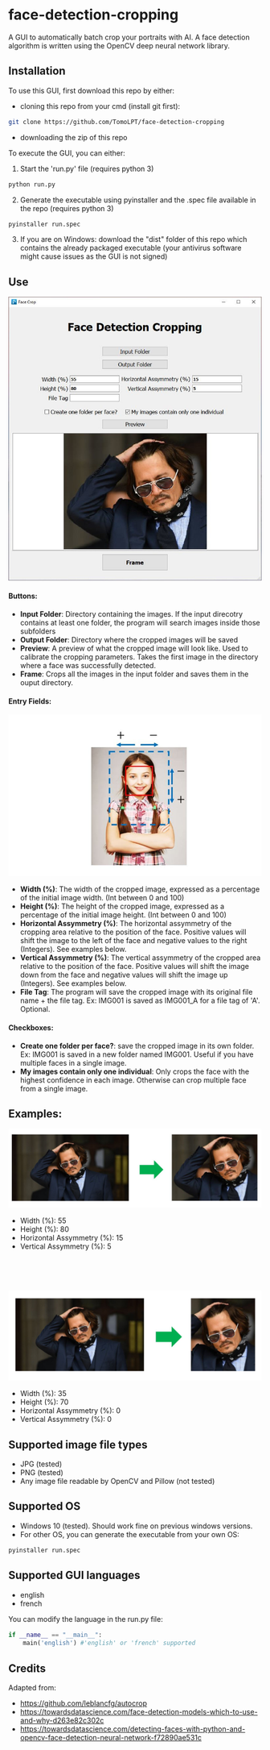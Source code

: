 # face-detection-cropping

A GUI to automatically batch crop your portraits with AI. A face detection algorithm is written using the OpenCV deep neural network library.

## Installation
To use this GUI, first download this repo by either:
* cloning this repo from your cmd (install git first):
~~~sh
git clone https://github.com/TomoLPT/face-detection-cropping
~~~
* downloading the zip of this repo 

To execute the GUI, you can either:
1. Start the 'run.py' file (requires python 3)
~~~sh
python run.py
~~~
2. Generate the executable using pyinstaller and the .spec file available in the repo (requires python 3)
~~~sh
pyinstaller run.spec
~~~
3. If you are on Windows: download the "dist" folder of this repo which contains the already packaged executable (your antivirus software might cause issues as the GUI is not signed)

## Use
![Alt text](https://github.com/TomoLPT/face-detection-cropping/blob/main/readme_images/app.JPG?raw=true "Batch Crop GUI")

#### Buttons:
* **Input Folder**: Directory containing the  images. If the input direcotry contains at least one folder, the program will search images inside those subfolders
* **Output Folder**: Directory where the cropped images will be saved
* **Preview**: A preview of what the cropped image will look like. Used to calibrate the cropping parameters. Takes the first image in the directory where a face was successfully detected.
* **Frame**: Crops all the images in the input folder and saves them in the ouput directory.

#### Entry Fields:
![Alt text](https://github.com/TomoLPT/face-detection-cropping/blob/main/readme_images/illustration.JPG?raw=true "Parameters to specify")
* **Width (%)**: The width of the cropped image, expressed as a percentage of the initial image width. (Int between 0 and 100)
* **Height (%)**: The height of the cropped image, expressed as a percentage of the initial image height. (Int between 0 and 100)
* **Horizontal Assymmetry (%)**: The horizontal assymmetry of the cropping area relative to the position of the face. Positive values will shift the image to the left of the face and negative values to the right (Integers). See examples below.
* **Vertical Assymmetry (%)**: The vertical assymmetry of the cropped area relative to the position of the face. Positive values will shift the image down from the face and negative values will shift the image up (Integers). See examples below.
* **File Tag**: The program will save the cropped image with its original file name + the file tag. Ex: IMG001 is saved as IMG001_A for a file tag of 'A'. Optional.

#### Checkboxes:
* **Create one folder per face?**: save the cropped image in its own folder. Ex: IMG001 is saved in a new folder named IMG001. Useful if you have multiple faces in a single image.
* **My images contain only one individual**: Only crops the face with the highest confidence in each image. Otherwise can crop multiple face from a single image.

## Examples:
![Alt text](https://github.com/TomoLPT/face-detection-cropping/blob/main/readme_images/example_1.JPG?raw=true "Example 1")
* Width (%): 55
* Height (%): 80
* Horizontal Assymmetry (%): 15
* Vertical Assymmetry (%): 5
<br/>
<br/>
<br/>

![Alt text](https://github.com/TomoLPT/face-detection-cropping/blob/main/readme_images/example_2.JPG?raw=true "Example 2")
* Width (%): 35
* Height (%): 70
* Horizontal Assymmetry (%): 0
* Vertical Assymmetry (%): 0

## Supported image file types

* JPG (tested)
* PNG (tested)
* Any image file readable by OpenCV and Pillow (not tested)

## Supported OS

* Windows 10 (tested). Should work fine on previous windows versions.
* For other OS, you can generate the executable from your own OS:
~~~sh
pyinstaller run.spec
~~~

## Supported GUI languages

* english
* french

You can modify the language in the run.py file:

~~~python
if __name__ == "__main__":
    main('english') #'english' or 'french' supported
~~~
	
## Credits
Adapted from:
* https://github.com/leblancfg/autocrop
* https://towardsdatascience.com/face-detection-models-which-to-use-and-why-d263e82c302c
* https://towardsdatascience.com/detecting-faces-with-python-and-opencv-face-detection-neural-network-f72890ae531c
